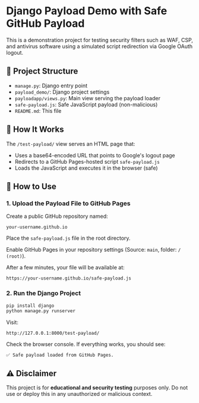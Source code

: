 # Django Payload Demo with Safe GitHub Payload

This is a demonstration project for testing security filters such as WAF, CSP, and antivirus software using a simulated script redirection via Google OAuth logout.

## 📁 Project Structure

- `manage.py`: Django entry point
- `payload_demo/`: Django project settings
- `payloadapp/views.py`: Main view serving the payload loader
- `safe-payload.js`: Safe JavaScript payload (non-malicious)
- `README.md`: This file

## 🚀 How It Works

The `/test-payload/` view serves an HTML page that:
- Uses a base64-encoded URL that points to Google's logout page
- Redirects to a GitHub Pages-hosted script `safe-payload.js`
- Loads the JavaScript and executes it in the browser (safe)

## 🔧 How to Use

### 1. Upload the Payload File to GitHub Pages

Create a public GitHub repository named:

```
your-username.github.io
```

Place the `safe-payload.js` file in the root directory.

Enable GitHub Pages in your repository settings (Source: `main`, folder: `/ (root)`).

After a few minutes, your file will be available at:

```
https://your-username.github.io/safe-payload.js
```

### 2. Run the Django Project

```bash
pip install django
python manage.py runserver
```

Visit:
```
http://127.0.0.1:8000/test-payload/
```

Check the browser console. If everything works, you should see:

```
✅ Safe payload loaded from GitHub Pages.
```

## ⚠️ Disclaimer

This project is for **educational and security testing** purposes only.
Do not use or deploy this in any unauthorized or malicious context.